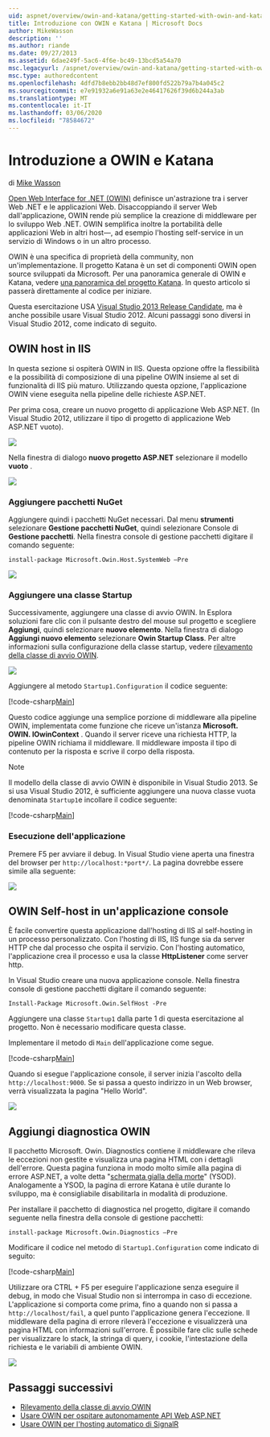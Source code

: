```yaml
---
uid: aspnet/overview/owin-and-katana/getting-started-with-owin-and-katana
title: Introduzione con OWIN e Katana | Microsoft Docs
author: MikeWasson
description: ''
ms.author: riande
ms.date: 09/27/2013
ms.assetid: 6dae249f-5ac6-4f6e-bc49-13bcd5a54a70
msc.legacyurl: /aspnet/overview/owin-and-katana/getting-started-with-owin-and-katana
msc.type: authoredcontent
ms.openlocfilehash: 4dfd7b8ebb2bb48d7ef800fd522b79a7b4a045c2
ms.sourcegitcommit: e7e91932a6e91a63e2e46417626f39d6b244a3ab
ms.translationtype: MT
ms.contentlocale: it-IT
ms.lasthandoff: 03/06/2020
ms.locfileid: "78584672"
---
```

# <a name="getting-started-with-owin-and-katana"></a>Introduzione a OWIN e Katana

di [Mike Wasson](https://github.com/MikeWasson)

[Open Web Interface for .NET (OWIN)](http://owin.org/) definisce un'astrazione tra i server Web .NET e le applicazioni Web. Disaccoppiando il server Web dall'applicazione, OWIN rende più semplice la creazione di middleware per lo sviluppo Web .NET. OWIN semplifica inoltre la portabilità delle applicazioni Web in altri host&#8212;, ad esempio l'hosting self-service in un servizio di Windows o in un altro processo.

OWIN è una specifica di proprietà della community, non un'implementazione. Il progetto Katana è un set di componenti OWIN open source sviluppati da Microsoft. Per una panoramica generale di OWIN e Katana, vedere [una panoramica del progetto Katana](an-overview-of-project-katana.md). In questo articolo si passerà direttamente al codice per iniziare.

Questa esercitazione USA [Visual Studio 2013 Release Candidate](https://go.microsoft.com/fwlink/?LinkId=306566), ma è anche possibile usare Visual Studio 2012. Alcuni passaggi sono diversi in Visual Studio 2012, come indicato di seguito.

## <a name="host-owin-in-iis"></a>OWIN host in IIS

In questa sezione si ospiterà OWIN in IIS. Questa opzione offre la flessibilità e la possibilità di composizione di una pipeline OWIN insieme al set di funzionalità di IIS più maturo. Utilizzando questa opzione, l'applicazione OWIN viene eseguita nella pipeline delle richieste ASP.NET.

Per prima cosa, creare un nuovo progetto di applicazione Web ASP.NET. (In Visual Studio 2012, utilizzare il tipo di progetto di applicazione Web ASP.NET vuoto).

![](getting-started-with-owin-and-katana/_static/image1.png)

Nella finestra di dialogo **nuovo progetto ASP.NET** selezionare il modello **vuoto** .

![](getting-started-with-owin-and-katana/_static/image2.png)

### <a name="add-nuget-packages"></a>Aggiungere pacchetti NuGet

Aggiungere quindi i pacchetti NuGet necessari. Dal menu **strumenti** selezionare **Gestione pacchetti NuGet**, quindi selezionare Console di **Gestione pacchetti**. Nella finestra console di gestione pacchetti digitare il comando seguente:

`install-package Microsoft.Owin.Host.SystemWeb –Pre`

![](getting-started-with-owin-and-katana/_static/image3.png)

### <a name="add-a-startup-class"></a>Aggiungere una classe Startup

Successivamente, aggiungere una classe di avvio OWIN. In Esplora soluzioni fare clic con il pulsante destro del mouse sul progetto e scegliere **Aggiungi**, quindi selezionare **nuovo elemento**. Nella finestra di dialogo **Aggiungi nuovo elemento** selezionare **Owin Startup Class**. Per altre informazioni sulla configurazione della classe startup, vedere [rilevamento della classe di avvio OWIN](owin-startup-class-detection.md).

![](getting-started-with-owin-and-katana/_static/image4.png)

Aggiungere al metodo `Startup1.Configuration` il codice seguente:

[!code-csharp[Main](getting-started-with-owin-and-katana/samples/sample1.cs?highlight=3)]

Questo codice aggiunge una semplice porzione di middleware alla pipeline OWIN, implementata come funzione che riceve un'istanza **Microsoft. OWIN. IOwinContext** . Quando il server riceve una richiesta HTTP, la pipeline OWIN richiama il middleware. Il middleware imposta il tipo di contenuto per la risposta e scrive il corpo della risposta.

> [!NOTE]
> Il modello della classe di avvio OWIN è disponibile in Visual Studio 2013. Se si usa Visual Studio 2012, è sufficiente aggiungere una nuova classe vuota denominata `Startup1`e incollare il codice seguente:

[!code-csharp[Main](getting-started-with-owin-and-katana/samples/sample2.cs)]

### <a name="run-the-application"></a>Esecuzione dell'applicazione

Premere F5 per avviare il debug. In Visual Studio viene aperta una finestra del browser per `http://localhost:*port*/`. La pagina dovrebbe essere simile alla seguente:

![](getting-started-with-owin-and-katana/_static/image5.png)

## <a name="self-host-owin-in-a-console-application"></a>OWIN Self-host in un'applicazione console

È facile convertire questa applicazione dall'hosting di IIS al self-hosting in un processo personalizzato. Con l'hosting di IIS, IIS funge sia da server HTTP che dal processo che ospita il servizio. Con l'hosting automatico, l'applicazione crea il processo e usa la classe **HttpListener** come server http.

In Visual Studio creare una nuova applicazione console. Nella finestra console di gestione pacchetti digitare il comando seguente:

`Install-Package Microsoft.Owin.SelfHost -Pre`

Aggiungere una classe `Startup1` dalla parte 1 di questa esercitazione al progetto. Non è necessario modificare questa classe.

Implementare il metodo di `Main` dell'applicazione come segue.

[!code-csharp[Main](getting-started-with-owin-and-katana/samples/sample3.cs)]

Quando si esegue l'applicazione console, il server inizia l'ascolto della `http://localhost:9000`. Se si passa a questo indirizzo in un Web browser, verrà visualizzata la pagina "Hello World".

![](getting-started-with-owin-and-katana/_static/image6.png)

## <a name="add-owin-diagnostics"></a>Aggiungi diagnostica OWIN

Il pacchetto Microsoft. Owin. Diagnostics contiene il middleware che rileva le eccezioni non gestite e visualizza una pagina HTML con i dettagli dell'errore. Questa pagina funziona in modo molto simile alla pagina di errore ASP.NET, a volte detta "[schermata gialla della morte](http://en.wikipedia.org/wiki/Yellow_Screen_of_Death#Yellow)" (YSOD). Analogamente a YSOD, la pagina di errore Katana è utile durante lo sviluppo, ma è consigliabile disabilitarla in modalità di produzione.

Per installare il pacchetto di diagnostica nel progetto, digitare il comando seguente nella finestra della console di gestione pacchetti:

`install-package Microsoft.Owin.Diagnostics –Pre`

Modificare il codice nel metodo di `Startup1.Configuration` come indicato di seguito:

[!code-csharp[Main](getting-started-with-owin-and-katana/samples/sample4.cs?highlight=4,9-12)]

Utilizzare ora CTRL + F5 per eseguire l'applicazione senza eseguire il debug, in modo che Visual Studio non si interrompa in caso di eccezione. L'applicazione si comporta come prima, fino a quando non si passa a `http://localhost/fail`, a quel punto l'applicazione genera l'eccezione. Il middleware della pagina di errore rileverà l'eccezione e visualizzerà una pagina HTML con informazioni sull'errore. È possibile fare clic sulle schede per visualizzare lo stack, la stringa di query, i cookie, l'intestazione della richiesta e le variabili di ambiente OWIN.

![](getting-started-with-owin-and-katana/_static/image7.png)

## <a name="next-steps"></a>Passaggi successivi

- [Rilevamento della classe di avvio OWIN](owin-startup-class-detection.md)
- [Usare OWIN per ospitare autonomamente API Web ASP.NET](../../../web-api/overview/hosting-aspnet-web-api/use-owin-to-self-host-web-api.md)
- [Usare OWIN per l'hosting automatico di SignalR](../../../signalr/overview/deployment/tutorial-signalr-self-host.md)
